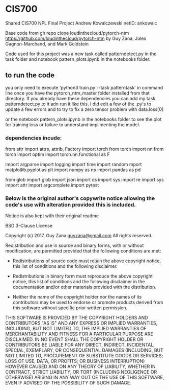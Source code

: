 
# CIS700
Shared CIS700 NPL Final Project 
Andrew Kowalczewski
netID: ankowalc

Base code from gh repo clone loudinthecloud/pytorch-ntm https://github.com/loudinthecloud/pytorch-ntm
by Guy Zana, Jules Gagnon-Marchand, and Mark Goldstein 

Code used for this project was a new task called patterndetect.py in the task folder
and notebook pattern_plots.ipynb in the notebooks folder.

## to run the code 
you only need to execute
'python3 train.py --task patterntask' in command line once you have the pytorch_ntm_master folder installed from that directory. 
If you already have these dependencies you can add my task patterndetect.py to it adn run it like this. 
I did edit a few of the .py's to update a few errors and to try to fix a zero tensor problem with data.loss[0]

or the notebook pattern_plots.ipynb in the notebooks folder to see the plot for training loss or failure to understand implimenting the model. 


### dependencies incude:
from attr import attrs, attrib, Factory
import torch
from torch import nn
from torch import optim
import torch.nn.functional as F

import argparse
import logging
import time
import random
mport matplotlib.pyplot as plt
import numpy as np
import pandas as pd

from glob import glob
import json
import os
import sys
import re
import sys
import attr
import argcomplete
import pytest

### Below is the original author's copywrite notice allowing the code's use with alteration provided this is included. 
Notice is also kept with their original readme 


BSD 3-Clause License

Copyright (c) 2017, Guy Zana <guyzana@gmail.com>
All rights reserved.

Redistribution and use in source and binary forms, with or without
modification, are permitted provided that the following conditions are met:

* Redistributions of source code must retain the above copyright notice, this
  list of conditions and the following disclaimer.

* Redistributions in binary form must reproduce the above copyright notice,
  this list of conditions and the following disclaimer in the documentation
  and/or other materials provided with the distribution.

* Neither the name of the copyright holder nor the names of its
  contributors may be used to endorse or promote products derived from
  this software without specific prior written permission.

THIS SOFTWARE IS PROVIDED BY THE COPYRIGHT HOLDERS AND CONTRIBUTORS "AS IS"
AND ANY EXPRESS OR IMPLIED WARRANTIES, INCLUDING, BUT NOT LIMITED TO, THE
IMPLIED WARRANTIES OF MERCHANTABILITY AND FITNESS FOR A PARTICULAR PURPOSE ARE
DISCLAIMED. IN NO EVENT SHALL THE COPYRIGHT HOLDER OR CONTRIBUTORS BE LIABLE
FOR ANY DIRECT, INDIRECT, INCIDENTAL, SPECIAL, EXEMPLARY, OR CONSEQUENTIAL
DAMAGES (INCLUDING, BUT NOT LIMITED TO, PROCUREMENT OF SUBSTITUTE GOODS OR
SERVICES; LOSS OF USE, DATA, OR PROFITS; OR BUSINESS INTERRUPTION) HOWEVER
CAUSED AND ON ANY THEORY OF LIABILITY, WHETHER IN CONTRACT, STRICT LIABILITY,
OR TORT (INCLUDING NEGLIGENCE OR OTHERWISE) ARISING IN ANY WAY OUT OF THE USE
OF THIS SOFTWARE, EVEN IF ADVISED OF THE POSSIBILITY OF SUCH DAMAGE.
